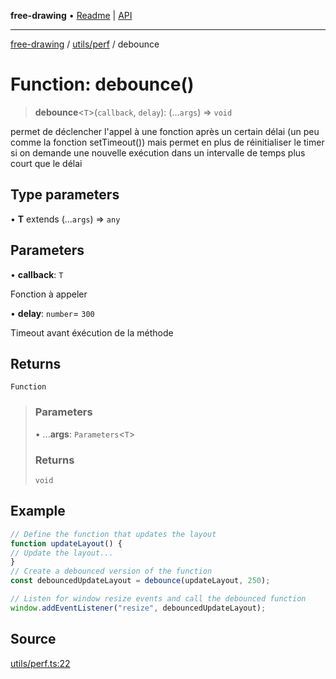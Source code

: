 **free-drawing** • [Readme](../../../README.md) \| [API](../../../modules.md)

***

[free-drawing](../../../README.md) / [utils/perf](../README.md) / debounce

# Function: debounce()

> **debounce**\<`T`\>(`callback`, `delay`): (...`args`) => `void`

permet de déclencher l'appel à une fonction après un certain délai (un peu comme la fonction setTimeout())
mais permet en plus de réinitialiser le timer si on demande une nouvelle exécution dans un intervalle de temps plus court que le délai

## Type parameters

• **T** extends (...`args`) => `any`

## Parameters

• **callback**: `T`

Fonction à appeler

• **delay**: `number`= `300`

Timeout avant éxécution de la méthode

## Returns

`Function`

> ### Parameters
>
> • ...**args**: `Parameters`\<`T`\>
>
> ### Returns
>
> `void`
>

## Example

```ts
// Define the function that updates the layout
function updateLayout() {
// Update the layout...
}
// Create a debounced version of the function
const debouncedUpdateLayout = debounce(updateLayout, 250);

// Listen for window resize events and call the debounced function
window.addEventListener("resize", debouncedUpdateLayout);
```

## Source

[utils/perf.ts:22](https://github.com/fabienwnklr/free-drawing/blob/master/src/utils/perf.ts#L22)
